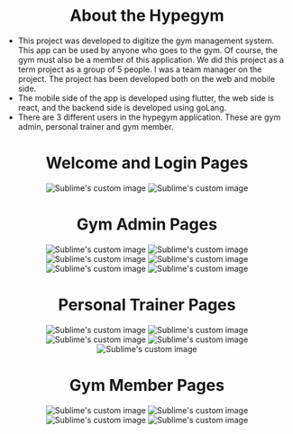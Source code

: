 <h1 align="center">
  About the Hypegym
</h1>

- This project was developed to digitize the gym management system. This app can be
used by anyone who goes to the gym. Of course, the gym must also be a member of
this application. We did this project as a term project as a group of 5 people. I was a
team manager on the project. The project has been developed both on the web and
mobile side.
- The mobile side of the app is developed using flutter, the web side is react, and the
backend side is developed using goLang.
- There are 3 different users in the hypegym application. These are gym admin, personal trainer and gym member.

<h1 align="center">
  Welcome and Login Pages
</h1>

<p align="center">
  <img src="https://user-images.githubusercontent.com/72506424/215473669-a275f948-dfce-42f9-a04e-a0e2d35bd207.PNG?raw=true" alt="Sublime's custom image"/>
  <img src="https://user-images.githubusercontent.com/72506424/215522081-c65ea7a0-47f9-47cb-bd25-30542f64a31a.PNG?raw=true" alt="Sublime's custom image"/>
</p>

<h1 align="center">
  Gym Admin Pages
</h1>

<p align="center">
  <img src="https://user-images.githubusercontent.com/72506424/215474615-45f56d93-60af-4995-858e-a6435f99c4c4.PNG?raw=true" alt="Sublime's custom image"/>
  <img src="https://user-images.githubusercontent.com/72506424/215474794-116f64c4-539a-407f-8f10-89c539028246.PNG?raw=true" alt="Sublime's custom image"/>
  <img src="https://user-images.githubusercontent.com/72506424/215474918-f14dcb37-35a9-4399-9241-8ed8d3ecee53.PNG?raw=true" alt="Sublime's custom image"/>
  <img src="https://user-images.githubusercontent.com/72506424/215475102-76364c97-6b46-454a-bb96-3d2744f0ef18.PNG?raw=true" alt="Sublime's custom image"/>
  <img src="https://user-images.githubusercontent.com/72506424/215475230-25196d8c-a5b7-47f0-84fc-fab5b536f3ea.PNG?raw=true" alt="Sublime's custom image"/>
  <img src="https://user-images.githubusercontent.com/72506424/215521209-be225f41-2ece-4272-ad39-46b9b08c22ea.PNG?raw=true" alt="Sublime's custom image"/>
</p>

<h1 align="center">
  Personal Trainer Pages
</h1>

<p align="center">
  <img src="https://user-images.githubusercontent.com/72506424/215475780-38970f8e-7e08-4b54-b81b-78c7101b8bbe.PNG?raw=true" alt="Sublime's custom image"/>
  <img src="https://user-images.githubusercontent.com/72506424/215475895-2ee88789-f840-4fbc-bfc5-881e7693829e.PNG?raw=true" alt="Sublime's custom image"/>
  <img src="https://user-images.githubusercontent.com/72506424/215475956-82da7fb5-dee0-4d98-a47f-575d99f76cf4.PNG?raw=true" alt="Sublime's custom image"/>
  <img src="https://user-images.githubusercontent.com/72506424/215476087-d9555657-d8b1-4b1a-a64d-e9d10e3714f1.PNG?raw=true" alt="Sublime's custom image"/>
  <img src="https://user-images.githubusercontent.com/72506424/215476346-ab03c25b-f810-43f6-acaf-bf4e494840ad.PNG?raw=true" alt="Sublime's custom image"/>
</p>

<h1 align="center">
  Gym Member Pages
</h1>

<p align="center">
  <img src="https://user-images.githubusercontent.com/72506424/215476633-140607bb-a64d-4338-b38b-3dbcce46d8a4.PNG?raw=true" alt="Sublime's custom image"/>
  <img src="https://user-images.githubusercontent.com/72506424/215476698-6c21047f-baad-4aec-b3d4-0836a20078f2.PNG?raw=true" alt="Sublime's custom image"/> 
  <img src="https://user-images.githubusercontent.com/72506424/215476800-83cded71-20bd-4842-a7c5-c3992250db11.PNG?raw=true" alt="Sublime's custom image"/>
  <img src="https://user-images.githubusercontent.com/72506424/215521311-9fb6de2c-038f-48c3-af6d-be21fe4f01bd.PNG?raw=true" alt="Sublime's custom image"/>
</p>

